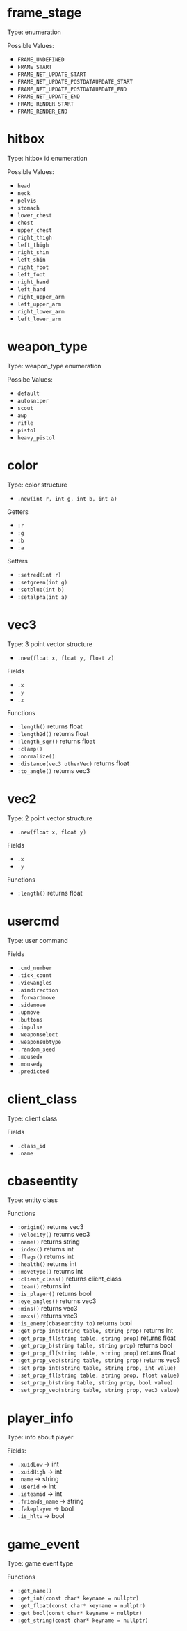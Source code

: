 # frame_stage
Type: enumeration

Possible Values:
* `FRAME_UNDEFINED`
* `FRAME_START`
* `FRAME_NET_UPDATE_START`
* `FRAME_NET_UPDATE_POSTDATAUPDATE_START`
* `FRAME_NET_UPDATE_POSTDATAUPDATE_END`
* `FRAME_NET_UPDATE_END`
* `FRAME_RENDER_START`
* `FRAME_RENDER_END`

# hitbox

Type: hitbox id enumeration

Possible Values:
* `head`
* `neck`
* `pelvis`
* `stomach`
* `lower_chest`
* `chest`
* `upper_chest`
* `right_thigh`
* `left_thigh`
* `right_shin`
* `left_shin`
* `right_foot`
* `left_foot`
* `right_hand`
* `left_hand`
* `right_upper_arm`
* `left_upper_arm`
* `right_lower_arm`
* `left_lower_arm`

# weapon_type

Type: weapon_type enumeration

Possibe Values:
* `default`
* `autosniper`
* `scout`
* `awp`
* `rifle`
* `pistol`
* `heavy_pistol`

# color
Type: color structure
* `.new(int r, int g, int b, int a)`

Getters

* `:r` 
* `:g`
* `:b`
* `:a`

Setters

* `:setred(int r)`
* `:setgreen(int g)`
* `:setblue(int b)`
* `:setalpha(int a)`

# vec3
Type: 3 point vector structure 
* `.new(float x, float y, float z)`

Fields

* `.x` 
* `.y`
* `.z`

Functions

* `:length()` returns float
* `:length2d()` returns float
* `:length_sqr()` returns float
* `:clamp()`
* `:normalize()`
* `:distance(vec3 otherVec)` returns float
* `:to_angle()` returns vec3

# vec2
Type: 2 point vector structure 
* `.new(float x, float y)`

Fields

* `.x` 
* `.y`

Functions

* `:length()` returns float

# usercmd
Type: user command

Fields

* `.cmd_number` 
* `.tick_count`
* `.viewangles`
* `.aimdirection`
* `.forwardmove`
* `.sidemove`
* `.upmove`
* `.buttons`
* `.impulse`
* `.weaponselect`
* `.weaponsubtype`
* `.random_seed`
* `.mousedx`
* `.mousedy`
* `.predicted`

# client_class
Type: client class

Fields

* `.class_id` 
* `.name`

# cbaseentity
Type: entity class

Functions

* `:origin()`  returns vec3
* `:velocity()` returns vec3
* `:name()` returns string
* `:index()` returns int
* `:flags()` returns int
* `:health()` returns int
* `:movetype()` returns int
* `:client_class()` returns client_class
* `:team()` returns int
* `:is_player()` returns bool
* `:eye_angles()` returns vec3
* `:mins()` returns vec3
* `:maxs()` returns vec3
* `:is_enemy(cbaseentity to)` returns bool
* `:get_prop_int(string table, string prop)` returns int
* `:get_prop_fl(string table, string prop)` returns float
* `:get_prop_b(string table, string prop)` returns bool
* `:get_prop_fl(string table, string prop)` returns float
* `:get_prop_vec(string table, string prop)` returns vec3
* `:set_prop_int(string table, string prop, int value)`
* `:set_prop_fl(string table, string prop, float value)`
* `:set_prop_b(string table, string prop, bool value)`
* `:set_prop_vec(string table, string prop, vec3 value)`

# player_info
Type: info about player

Fields:
* `.xuidLow` -> int
* `.xuidHigh` -> int
* `.name` -> string
* `.userid` -> int
* `.isteamid` -> int
* `.friends_name` -> string
* `.fakeplayer` -> bool
* `.is_hltv` -> bool


# game_event
Type: game event type

Functions
* `:get_name()`
* `:get_int(const char* keyname = nullptr)`
* `:get_float(const char* keyname = nullptr)`
* `:get_bool(const char* keyname = nullptr)`
* `:get_string(const char* keyname = nullptr)`
